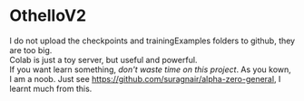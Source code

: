 # OthelloV2
I do not upload the checkpoints and trainingExamples folders to github, they are too big.  
Colab is just a toy server, but useful and powerful.  
If you want learn something, _don't waste time on this project_. As you kown, I am a noob. Just see https://github.com/suragnair/alpha-zero-general, I learnt much from this.  